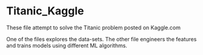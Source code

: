 # Titanic_Kaggle

These file attempt to solve the Titanic problem posted on Kaggle.com

One of the files explores the data-sets. The other file engineers the features and trains models using different ML algorithms.
